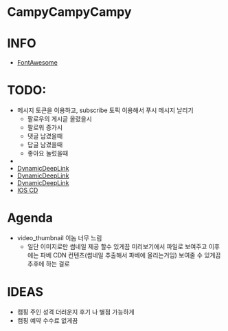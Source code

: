 # CampyCampyCampy


# INFO
* [FontAwesome](https://fontawesome.com/v5.15/icons?d=gallery&p=2)



# TODO:
* 메시지 토큰을 이용하고, subscribe 토픽 이용해서 푸시 메시지 날리기
  * 팔로우의 게시글 올렸을시
  * 팔로워 증가시
  * 댓글 남겼을때
  * 답글 남겼을때
  * 좋아요 눌렀을때
* 
* [DynamicDeepLink](https://firebase.flutter.dev/docs/dynamic-links/overview/)
* [DynamicDeepLink](https://firebase.google.com/products/dynamic-links)
* [DynamicDeepLink](https://eunjin3786.tistory.com/292)
* [IOS CD](https://docs.github.com/en/actions/deployment/deploying-xcode-applications/installing-an-apple-certificate-on-macos-runners-for-xcode-development)


# Agenda
* video_thumbnail 이놈 너무 느림
  * 일단 이미지로만 썸네일 제공 할수 있게끔 미리보기에서 파일로 보여주고 이후에는 파베 CDN 컨텐츠(썸네일 추출해서 파베에 올리는거임) 보여줄 수 있게끔  추후에 하는 걸로


# IDEAS
* 캠핑 주인 성격 더러운지 후기 나 별점 가능하게
* 캠핑 예약 수수료 없게끔